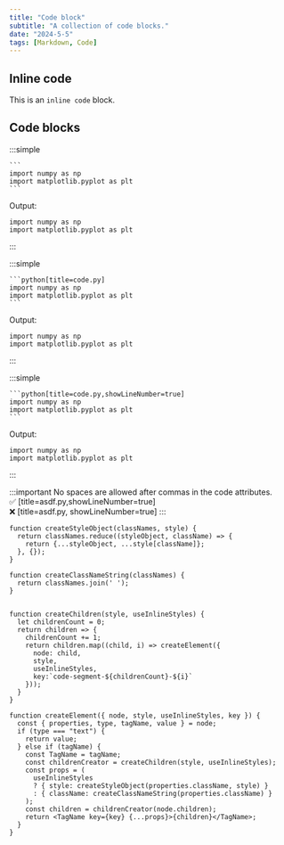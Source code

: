 ```yaml
---
title: "Code block"
subtitle: "A collection of code blocks."
date: "2024-5-5"
tags: [Markdown, Code]
---
```



## Inline code

This is an `inline code` block.

## Code blocks

:::simple
````md[title=markdown]
```
import numpy as np
import matplotlib.pyplot as plt
```
````

Output:
```
import numpy as np
import matplotlib.pyplot as plt
```
:::


:::simple
````md[title=markdown]
```python[title=code.py]
import numpy as np
import matplotlib.pyplot as plt
```
````

Output:
```python[title=code.py]
import numpy as np
import matplotlib.pyplot as plt
```
:::


:::simple
````md[title=markdown]
```python[title=code.py,showLineNumber=true]
import numpy as np
import matplotlib.pyplot as plt
```
````

Output:
```python[title=code.py,showLineNumber=true]
import numpy as np
import matplotlib.pyplot as plt
```
:::



:::important
No spaces are allowed after commas in the code attributes.  
✅ [title=asdf.py,showLineNumber=true]  
❌ [title=asdf.py, showLineNumber=true]
:::


```js[title=code.js,showLineNumber=true]
function createStyleObject(classNames, style) {
  return classNames.reduce((styleObject, className) => {
    return {...styleObject, ...style[className]};
  }, {});
}

function createClassNameString(classNames) {
  return classNames.join(' ');
}


function createChildren(style, useInlineStyles) {
  let childrenCount = 0;
  return children => {
    childrenCount += 1;
    return children.map((child, i) => createElement({
      node: child,
      style,
      useInlineStyles,
      key:`code-segment-${childrenCount}-${i}`
    }));
  }
}

function createElement({ node, style, useInlineStyles, key }) {
  const { properties, type, tagName, value } = node;
  if (type === "text") {
    return value;
  } else if (tagName) {
    const TagName = tagName;
    const childrenCreator = createChildren(style, useInlineStyles);
    const props = (
      useInlineStyles
      ? { style: createStyleObject(properties.className, style) }
      : { className: createClassNameString(properties.className) }
    );
    const children = childrenCreator(node.children);
    return <TagName key={key} {...props}>{children}</TagName>;
  }
}
```